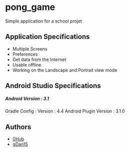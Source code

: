 # pong_game
Simple application for a school projet

## Application Specifications
* Multiple Screens
* Preferences
* Get data from the Internet
* Usable offline
* Working on the Landscape and Portrait view mode

## Android Studio Specifications
 
  
  ##### Android Version : 3.1
  Gradle Config :
    Version : 4.4
    Android Plugin Version : 3.1.0
  
  

## Authors
* [0Hub](https://github.com/0Hub0/) 
* [gDan15](https://github.com/gDan15) 

